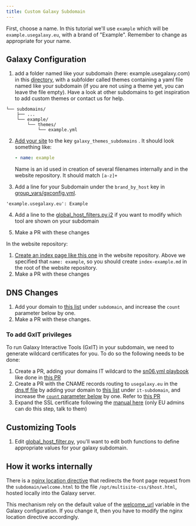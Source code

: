 ```yaml
---
title: Custom Galaxy Subdomain
---
```


First, choose a name. In this tutorial we'll use `example` which will be `example.usegalaxy.eu`, with a brand of "Example". Remember to change as appropriate for your name.

## Galaxy Configuration

1. add a folder named like your subdomain (here: example.usegalaxy.com) in this [directory](https://github.com/usegalaxy-eu/infrastructure-playbook/tree/master/files/galaxy/subdomains), with a subfolder called themes containing a yaml file named like your subdomain (if you are not using a theme yet, you can leave the file empty). Have a look at other subdomains to get inspiration to add custom themes or contact us for help.
~~~
└── subdomains/
    ├── ...
    └── example/
        └── themes/
            └── example.yml
~~~

2. [Add your site](https://github.com/usegalaxy-eu/infrastructure-playbook/blob/master/group_vars/sn06.yml) to the key `galaxy_themes_subdomains` . It should look something like:

    ```yaml
    - name: example
    ```

    Name is an id used in creation of several filenames internally and in the website repository. It should match `[a-z]+`

3. Add a line for your Subdomain under the `brand_by_host` key in [group_vars/gxconfig.yml](https://github.com/usegalaxy-eu/infrastructure-playbook/blob/master/group_vars/gxconfig.yml).
~~~
'example.usegalaxy.eu': Example
~~~
4. Add a line to the [global_host_filters.py.j2](https://github.com/usegalaxy-eu/infrastructure-playbook/blob/88827358fb31fe7eb5fc4c835b92a7a35afc685e/templates/galaxy/config/global_host_filters.py.j2#L147) if you want to modify which tool are shown on your subdomain

2. Make a PR with these changes

In the website repository:

1. [Create an index page like this one](https://github.com/usegalaxy-eu/website/blob/master/index-metagenomics.md) in the website repository. Above we specified that `name: example`, so you should create `index-example.md` in the root of the website repository.
2. Make a PR with these changes

## DNS Changes

1. Add your domain to [this list](https://github.com/usegalaxy-eu/infrastructure/blob/main/dns.tf#L24) under `subdomain`, and increase the `count` parameter below by one.
2. Make a PR with these changes.

### To add GxIT privileges

To run Galaxy Interactive Tools (GxIT) in your subdomain, we need to generate wildcard certificates for you. To do so the following needs to be done:

1. Create a PR, adding your domains IT wildcard to the [sn06.yml playbook](https://github.com/usegalaxy-eu/infrastructure-playbook/blob/5ecffc1153fefc8f4ff1e44855ebf66a73c0593d/sn06.yml#L34) like done in [this PR](https://github.com/usegalaxy-eu/infrastructure-playbook/pull/916)
2. Create a PR with the CNAME records routing to `usegalaxy.eu` in the [dns.tf file](https://github.com/usegalaxy-eu/infrastructure/blob/0bd0f81bd9d5ada2ac382da415adea6a910adec1/dns.tf) by adding your domain to [this list](https://github.com/usegalaxy-eu/infrastructure/blob/0bd0f81bd9d5ada2ac382da415adea6a910adec1/dns.tf#L244-L270) under `it-subdomain`, and increase the [`count` parameter below](https://github.com/usegalaxy-eu/infrastructure/blob/0bd0f81bd9d5ada2ac382da415adea6a910adec1/dns.tf#L276) by one. Refer to [this PR](https://github.com/usegalaxy-eu/infrastructure/pull/178)
3. Expand the SSL certificate following the [manual here](https://github.com/usegalaxy-eu/operations/blob/main/ssl_certificate_expansion.md) (only EU admins can do this step, talk to them)


## Customizing Tools

1. Edit [global_host_filter.py](https://github.com/usegalaxy-eu/infrastructure-playbook/blob/master/templates/galaxy/config/global_host_filters.py.j2), you'll want to edit both functions to define appropriate values for your galaxy subdomain.

## How it works internally

There is a [nginx location directive](https://github.com/usegalaxy-eu/infrastructure-playbook/blob/d14a9497cdaeab1fabda723083fb79340cc6c7ec/templates/nginx/galaxy-main.j2#L130) that redirects the front page request from the `subdomain/welcome.html` to the file `/opt/multisite-css/$host.html`, hosted locally into the Galaxy server.

This mechanism rely on the default value of the [welcome_url](https://github.com/galaxyproject/galaxy/blob/ae89745bfc1646ae231dfd8a42b6f20ae2399f80/lib/galaxy/config/sample/galaxy.yml.sample#L1034) variable in the Galaxy configuration. If you change it, then you have to modify the nginx location directive accordingly.
